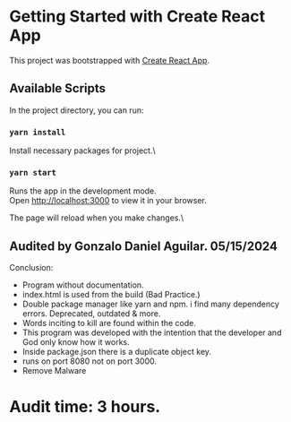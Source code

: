 # Getting Started with Create React App

This project was bootstrapped with [Create React App](https://github.com/facebook/create-react-app).

## Available Scripts

In the project directory, you can run:

### `yarn install`

Install necessary packages for project.\

### `yarn start`

Runs the app in the development mode.\
Open [http://localhost:3000](http://localhost:3000) to view it in your browser.

The page will reload when you make changes.\

## Audited by Gonzalo Daniel Aguilar. 05/15/2024

Conclusion:
* Program without documentation.
* index.html is used from the build (Bad Practice.)
* Double package manager like yarn and npm. i find many dependency errors. Deprecated, outdated & more.
* Words inciting to kill are found within the code.
* This program was developed with the intention that the developer and God only know how it works.
* Inside package.json there is a duplicate object key.
* runs on port 8080 not on port 3000.
* Remove Malware

# Audit time: 3 hours.
